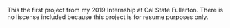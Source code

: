 This the first project from my 2019 Internship at Cal State Fullerton. There is no liscense included because this project is for resume purposes only.
